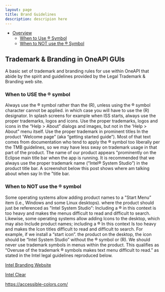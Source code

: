 ```yaml
---
layout: page
title: Brand Guidelines
description: descripion here
---
```



*   [Overview](#overview)
    *   [When to Use ® Symbol](#symbol)
    *   [When to NOT use the ® Symbol](#no)


 
<h2 id="overview">Trademark & Branding in OneAPI GUIs</h2>
A basic set of trademark and branding rules for use within OneAPI that abide by the spirit and guidelines provided by the Legal Trademark & Branding web site. 

<h3 id="symbol">When to USE the ® symbol</h3>
Always use the ® symbol rather than the (R), unless using the ® symbol character cannot be applied. in which case you will have to use the (R) designator.
In splash screens for example when ISS starts, always use the proper trademarks, logos and icons. 
Use the proper trademarks, logos and icons in the “Help > About” dialogs and images, but not in the 'Help > About” menu itself.
Use the proper trademark in prominent titles In the product 'Welcome page” (aka “getting started guide”).  Most of that text comes from documentation who tend to apply the ® symbol too liberally per the TMB guidelines, so we may have less sway on trademark usage in that part of the product. 
The name of our product appears "prominently on the Eclipse main title bar when the app is running. It is recommended that we always use the proper trademark name (“Intel® System Studio”) in the product title bar.  A screenshot below this post shows where am talking about when say In the "title bar.
 
<h3 id="no">When to NOT use the ® symbol</h3>
Some operating systems allow adding product names to a "Start Menu” item (i.e., Windows and some Linux desktops). where the product should just be referenced as "Intel System Studio": Including a ® in this context is too heavy and makes the menus difficult to read and difficult to search.
Likewise, some operating systems allow adding Icons to the desktop, which may also Include product names; including a ® In this context Is too heavy and makes the Icon titles difficult to read and difficult to search. For example, if we install a “start icon”. the product on the desktop, the icon should be “Intel System Studio” without the ® symbol or (R).  We should never use trademark symbols in menus within the product. This qualifies as “Overuse of the trademark ® symbols makes text menu difficult to read.” as stated in the Intel legal guidelines reproduced below.



<a href="https://digitallibrary.intel.com/content/digital-library/us/en/homepage.html" target="_blank">Intel Branding Website</a>


<a href="https://digitallibrary.intel.com/content/digital-library/us/en/search.html?category=brandassets/intelclearfont" target="_blank">Intel Clear</a>


https://accessible-colors.com/
